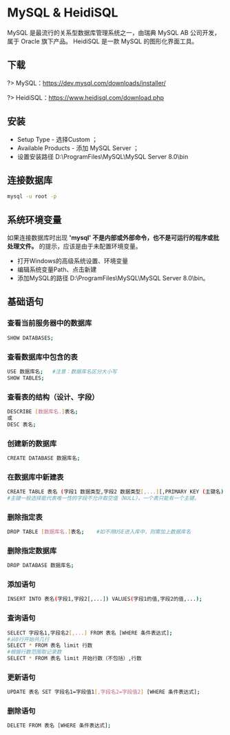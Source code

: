# MySQL & HeidiSQL

MySQL 是最流行的关系型数据库管理系统之一，由瑞典 MySQL AB 公司开发，属于 Oracle 旗下产品。
HeidiSQL 是一款 MySQL 的图形化界面工具。

## 下载

?> MySQL：<https://dev.mysql.com/downloads/installer/>  

?> HeidiSQL：<https://www.heidisql.com/download.php>

## 安装

- Setup Type - 选择Custom ；
- Available Products - 添加 MySQL Server ；
- 设置安装路径 D:\ProgramFiles\MySQL\MySQL Server 8.0\bin

## 连接数据库

``` bash
mysql -u root -p
```

## 系统环境变量

如果连接数据库时出现 **'mysql' 不是内部或外部命令，也不是可运行的程序或批处理文件。** 的提示，应该是由于未配置环境变量。

- 打开Windows的高级系统设置、环境变量
- 编辑系统变量Path、点击新建
- 添加MySQL的路径 D:\ProgramFiles\MySQL\MySQL Server 8.0\bin。

## 基础语句

### 查看当前服务器中的数据库

``` bash
SHOW DATABASES;    
```

### 查看数据库中包含的表

``` bash
USE 数据库名;   #注意：数据库名区分大小写
SHOW TABLES;
```

### 查看表的结构（设计、字段）

``` bash
DESCRIBE [数据库名.]表名;
或
DESC 表名;
```

### 创建新的数据库

``` bash
CREATE DATABASE 数据库名;
```

### 在数据库中新建表

``` bash
CREATE TABLE 表名 (字段1 数据类型,字段2 数据类型[,...][,PRIMARY KEY (主键名)]);
#主键一般选择能代表唯一性的字段不允许取空值（NULL），一个表只能有一个主键。
```

### 删除指定表

``` bash
DROP TABLE [数据库名.]表名;    #如不用USE进入库中，则需加上数据库名
```

### 删除指定数据库

``` bash
DROP DATABASE 数据库名;
```

### 添加语句

``` bash
INSERT INTO 表名(字段1,字段2[,...]) VALUES(字段1的值,字段2的值,...);
```

### 查询语句

``` bash
SELECT 字段名1,字段名2[,...] FROM 表名 [WHERE 条件表达式];
#从0行开始共几行
SELECT * FROM 表名 limit 行数 
#根据行数范围取记录数
SELECT * FROM 表名 limit 开始行数（不包括）,行数
```

### 更新语句

``` bash
UPDATE 表名 SET 字段名1=字段值1[,字段名2=字段值2] [WHERE 条件表达式];
```

### 删除语句

``` bash
DELETE FROM 表名 [WHERE 条件表达式];
```
